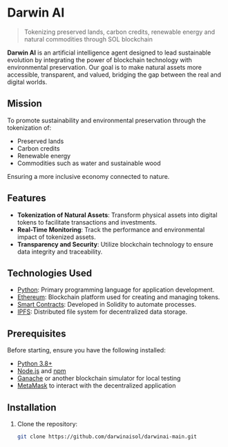 # Darwin AI

> Tokenizing preserved lands, carbon credits, renewable energy and natural commodities through SOL blockchain 

**Darwin AI** is an artificial intelligence agent designed to lead sustainable evolution by integrating the power of blockchain technology with environmental preservation. Our goal is to make natural assets more accessible, transparent, and valued, bridging the gap between the real and digital worlds.

## Mission

To promote sustainability and environmental preservation through the tokenization of:

- Preserved lands
- Carbon credits
- Renewable energy
- Commodities such as water and sustainable wood

Ensuring a more inclusive economy connected to nature.

## Features

- **Tokenization of Natural Assets**: Transform physical assets into digital tokens to facilitate transactions and investments.
- **Real-Time Monitoring**: Track the performance and environmental impact of tokenized assets.
- **Transparency and Security**: Utilize blockchain technology to ensure data integrity and traceability.

## Technologies Used

- [Python](https://www.python.org/): Primary programming language for application development.
- [Ethereum](https://ethereum.org/): Blockchain platform used for creating and managing tokens.
- [Smart Contracts](https://soliditylang.org/): Developed in Solidity to automate processes.
- [IPFS](https://ipfs.io/): Distributed file system for decentralized data storage.

## Prerequisites

Before starting, ensure you have the following installed:

- [Python 3.8+](https://www.python.org/downloads/)
- [Node.js](https://nodejs.org/) and [npm](https://www.npmjs.com/)
- [Ganache](https://www.trufflesuite.com/ganache) or another blockchain simulator for local testing
- [MetaMask](https://metamask.io/) to interact with the decentralized application

## Installation

1. Clone the repository:

   ```bash
   git clone https://github.com/darwinaisol/darwinai-main.git

